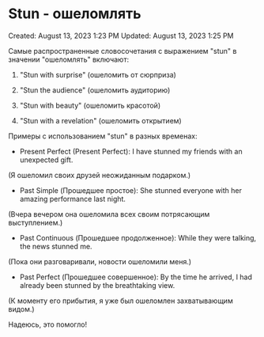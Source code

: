 # Stun - ошеломлять

Created: August 13, 2023 1:23 PM
Updated: August 13, 2023 1:25 PM

Самые распространенные словосочетания с выражением "stun" в значении "ошеломлять" включают:

1. "Stun with surprise" (ошеломить от сюрприза)

1. "Stun the audience" (ошеломить аудиторию)

1. "Stun with beauty" (ошеломить красотой)

1. "Stun with a revelation" (ошеломить открытием)

Примеры с использованием "stun" в разных временах:

- Present Perfect (Present Perfect): I have stunned my friends with an unexpected gift.

(Я ошеломил своих друзей неожиданным подарком.)

- Past Simple (Прошедшее простое): She stunned everyone with her amazing performance last night.

(Вчера вечером она ошеломила всех своим потрясающим выступлением.)

- Past Continuous (Прошедшее продолженное): While they were talking, the news stunned me.

(Пока они разговаривали, новости ошеломили меня.)

- Past Perfect (Прошедшее совершенное): By the time he arrived, I had already been stunned by the breathtaking view.

(К моменту его прибытия, я уже был ошеломлен захватывающим видом.)

Надеюсь, это помогло!